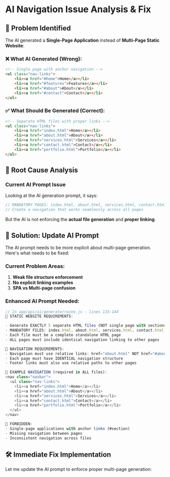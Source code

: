 # AI Navigation Issue Analysis & Fix

## 🚨 Problem Identified

The AI generated a **Single-Page Application** instead of **Multi-Page Static Website**:

### ❌ What AI Generated (Wrong):
```html
<!-- Single page with anchor navigation -->
<ul class="nav-links">
    <li><a href="#home">Home</a></li>
    <li><a href="#features">Features</a></li>
    <li><a href="#about">About</a></li>
    <li><a href="#contact">Contact</a></li>
</ul>
```

### ✅ What Should Be Generated (Correct):
```html
<!-- Separate HTML files with proper links -->
<ul class="nav-links">
    <li><a href="index.html">Home</a></li>
    <li><a href="about.html">About</a></li>
    <li><a href="services.html">Services</a></li>
    <li><a href="contact.html">Contact</a></li>
    <li><a href="portfolio.html">Portfolio</a></li>
</ul>
```

## 🎯 Root Cause Analysis

### Current AI Prompt Issue
Looking at the AI generation prompt, it says:
```javascript
// MANDATORY PAGES: index.html, about.html, services.html, contact.html, portfolio.html
// Create a navigation that works seamlessly across all pages
```

But the AI is not enforcing the **actual file generation** and **proper linking**.

## 🔧 Solution: Update AI Prompt

The AI prompt needs to be more explicit about multi-page generation. Here's what needs to be fixed:

### Current Problem Areas:
1. **Weak file structure enforcement**
2. **No explicit linking examples**
3. **SPA vs Multi-page confusion**

### Enhanced AI Prompt Needed:
```javascript
// In app/api/ai/generate/route.js - lines 115-144
🌟 STATIC WEBSITE REQUIREMENTS:

- Generate EXACTLY 5 separate HTML files (NOT single page with sections)
- MANDATORY FILES: index.html, about.html, services.html, contact.html, portfolio.html
- Each file must be a complete standalone HTML page
- ALL pages must include identical navigation linking to other pages

🔗 NAVIGATION REQUIREMENTS:
- Navigation must use relative links: href="about.html" NOT href="#about"
- Each page must have IDENTICAL navigation structure
- Footer links must also use relative paths to other pages

📝 EXAMPLE NAVIGATION (required in ALL files):
<nav class="navbar">
  <ul class="nav-links">
    <li><a href="index.html">Home</a></li>
    <li><a href="about.html">About</a></li>
    <li><a href="services.html">Services</a></li>
    <li><a href="contact.html">Contact</a></li>
    <li><a href="portfolio.html">Portfolio</a></li>
  </ul>
</nav>

🚫 FORBIDDEN:
- Single-page applications with anchor links (#section)
- Missing navigation between pages
- Inconsistent navigation across files
```

## 🛠️ Immediate Fix Implementation

Let me update the AI prompt to enforce proper multi-page generation:
